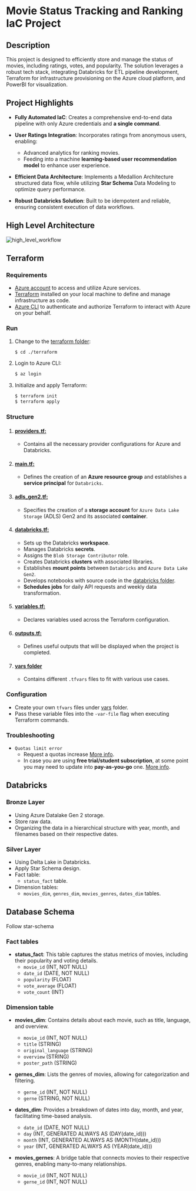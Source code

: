 # Movie Status Tracking and Ranking IaC Project

## Description

This project is designed to efficiently store and manage the status of movies, including ratings, votes, and popularity. The solution leverages a robust tech stack, integrating Databricks for ETL pipeline development, Terraform for infrastructure provisioning on the Azure cloud platform, and PowerBI for visualization.

## Project Highlights

- **Fully Automated IaC**: Creates a comprehensive end-to-end data pipeline with only Azure credentials and **a single command**.

- **User Ratings Integration**: Incorporates ratings from anonymous users, enabling:

  - Advanced analytics for ranking movies.
  - Feeding into a machine **learning-based user recommendation model** to enhance user experience.

- **Efficient Data Architecture**: Implements a Medallion Architecture structured data flow, while utilizing **Star Schema** Data Modeling to optimize query performance.

- **Robust Databricks Solution**: Built to be idempotent and reliable, ensuring consistent execution of data workflows.

## High Level Architecture

![high_level_workflow](https://github.com/NhanChau2409/movrec/assets/116027999/e1c022fb-4d8c-4b12-a979-84df6bbcde49)

## Terraform

### Requirements

- [Azure account](https://azure.microsoft.com/en-us/free/search/?ef_id=_k_Cj0KCQiAmNeqBhD4ARIsADsYfTfCVwwbCl8gclCJU6wI8QcFbJkw_wNu30TydWg2mhETRF7ycss2a68aAj-FEALw_wcB_k_&OCID=AIDcmmftanc7uz_SEM__k_Cj0KCQiAmNeqBhD4ARIsADsYfTfCVwwbCl8gclCJU6wI8QcFbJkw_wNu30TydWg2mhETRF7ycss2a68aAj-FEALw_wcB_k_&gad_source=1&gclid=Cj0KCQiAmNeqBhD4ARIsADsYfTfCVwwbCl8gclCJU6wI8QcFbJkw_wNu30TydWg2mhETRF7ycss2a68aAj-FEALw_wcB) to access and utilize Azure services.
- [Terraform](https://developer.hashicorp.com/terraform/tutorials/aws-get-started/install-cli) installed on your local machine to define and manage infrastructure as code.
- [Azure CLI](https://learn.microsoft.com/en-us/cli/azure/install-azure-cli) to authenticate and authorize Terraform to interact with Azure on your behalf.

### Run

1. Change to the [terraform folder](.):

   ```bash
   $ cd ./terraform
   ```

2. Login to Azure CLI:

   ```bash
   $ az login
   ```

3. Initialize and apply Terraform:

   ```bash
   $ terraform init
   $ terraform apply
   ```

### Structure

1. #### [providers.tf:](./providers.tf)
   - Contains all the necessary provider configurations for Azure and Databricks.
2. #### [main.tf:](./main.tf)
   - Defines the creation of an **Azure resource group** and establishes a **service principal** for `Databricks`.
3. #### [adls_gen2.tf:](adls_gen2.tf)
   - Specifies the creation of a **storage account** for `Azure Data Lake Storage` (ADLS) Gen2 and its associated **container**.
4. #### [databricks.tf:](databricks.tf)
   - Sets up the Databricks **workspace**.
   - Manages Databricks **secrets**.
   - Assigns the `Blob Storage Contributor` role.
   - Creates Databricks **clusters** with associated libraries.
   - Establishes **mount points** between `Databricks` and `Azure Data Lake Gen2`.
   - Develops notebooks with source code in the [databricks folder](../databricks).
   - **Schedules jobs** for daily API requests and weekly data transformation.
5. #### [variables.tf:](variables.tf)
   - Declares variables used across the Terraform configuration.
6. #### [outputs.tf:](outputs.tf)
   - Defines useful outputs that will be displayed when the project is completed.
7. #### [vars folder](./vars)
   - Contains different `.tfvars` files to fit with various use cases.

### Configuration

- Create your own `tfvars` files under [vars](./vars) folder.
- Pass these variable files into the `-var-file` flag when executing Terraform commands.

### Troubleshooting

- `Quotas limit error`
  - Request a quotas increase [More info](https://learn.microsoft.com/en-us/azure/quotas/quickstart-increase-quota-portal).
  - In case you are using **free trial/student subscription**, at some point you may need to update into **pay-as-you-go** one. [More info](https://learn.microsoft.com/en-us/azure/cost-management-billing/manage/upgrade-azure-subscription).

## Databricks

### Bronze Layer

- Using Azure Datalake Gen 2 storage.
- Store raw data.
- Organizing the data in a hierarchical structure with year, month, and filenames based on their respective dates.

### Silver Layer

- Using Delta Lake in Databricks.
- Apply Star Schema design.
- Fact table:
  - `status_fact` table.
- Dimension tables:
  - `movies_dim`, `genres_dim`, `movies_genres`, `dates_dim` tables.

## Database Schema

Follow star-schema

### Fact tables

- **status_fact**: This table captures the status metrics of movies, including their popularity and voting details.
  - `movie_id` (INT, NOT NULL)
  - `date_id` (DATE, NOT NULL)
  - `popularity` (FLOAT)
  - `vote_average` (FLOAT)
  - `vote_count` (INT)

### Dimension table

- **movies_dim**: Contains details about each movie, such as title, language, and overview.

  - `movie_id` (INT, NOT NULL)
  - `title` (STRING)
  - `original_language` (STRING)
  - `overview` (STRING)
  - `poster_path` (STRING)

- **gernes_dim**: Lists the genres of movies, allowing for categorization and filtering.

  - `gerne_id` (INT, NOT NULL)
  - `gerne` (STRING, NOT NULL)

- **dates_dim**: Provides a breakdown of dates into day, month, and year, facilitating time-based analysis.

  - `date_id` (DATE, NOT NULL)
  - `day` (INT, GENERATED ALWAYS AS (DAY(date_id)))
  - `month` (INT, GENERATED ALWAYS AS (MONTH(date_id)))
  - `year` (INT, GENERATED ALWAYS AS (YEAR(date_id)))

- **movies_gernes**: A bridge table that connects movies to their respective genres, enabling many-to-many relationships.
  - `movie_id` (INT, NOT NULL)
  - `gerne_id` (INT, NOT NULL)
